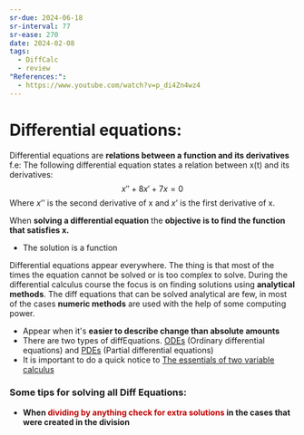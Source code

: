 ```yaml
---
sr-due: 2024-06-18
sr-interval: 77
sr-ease: 270
date: 2024-02-08
tags:
  - DiffCalc
  - review
"References:":
  - https://www.youtube.com/watch?v=p_di4Zn4wz4
---
```

# Differential equations:

Differential equations are **relations between a function and its derivatives**
f.e: 
	The following differential equation states a relation between x(t) and its derivatives:
	$$
	x'' + 8x' + 7x = 0
	$$
	Where $x’’$ is the second derivative of x and $x’$ is the first derivative of x. 

When **solving a differential equation** the **objective is to find the function that satisfies x.** 
+ The solution is a function


Differential equations appear everywhere. The thing is that most of the times the equation cannot be solved or is too complex to solve. During the differential calculus course the focus is on finding solutions using **analytical methods**. 
The diff equations that can be solved analytical are few, in most of the cases **numeric methods** are used with the help of some computing power.

+ Appear when it's **easier to describe change than absolute amounts**
+ There are two types of diffEquations. [ODEs](ODEs.md) (Ordinary differential equations) and [PDEs](PDEs) (Partial differential equations)
+ It is important to do a quick notice to [The essentials of two variable calculus](The%20essentials%20of%20two%20variable%20calculus.md)

### Some tips for solving all Diff Equations: 
+ **When <font color="#c00000">dividing by anything check for extra solutions</font> in the cases that were created in the division**

